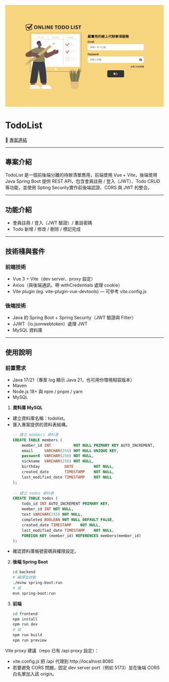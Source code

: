 
![banner](https://github.com/WilliamHsieh615/todolist/blob/main/demo/banner.png?raw=true)

# TodoList

🔗 [專案連結](https://williamhsieh615.github.io/todolist/)

---

## 專案介紹
TodoList 是一個前後端分離的待辦清單應用，前端使用 Vue + Vite，後端使用 Java Spring Boot 提供 REST API，包含會員註冊 / 登入（JWT）、Todo CRUD 等功能，並使用 Spting Security實作前後端認證、CORS 與 JWT 的整合。

---

## 功能介紹
- 會員註冊 / 登入（JWT 驗證）/ 重設密碼
- Todo 新增 / 修改 / 刪除 / 標記完成

---

## 技術棧與套件

### 前端技術

- Vue 3 + Vite（dev server、proxy 設定）
- Axios（與後端通訊，帶 withCredentials 處理 cookie）
- Vite plugin (eg. vite-plugin-vue-devtools) — 可參考 vite.config.js

### 後端技術

- Java 的 Spring Boot + Spring Security（JWT 驗證與 Filter）
- JJWT（io.jsonwebtoken）處理 JWT
- MySQL 資料庫

---

## 使用說明

### 前置需求

- Java 17/21（專案 log 顯示 Java 21，也可用你環境相容版本）
- Maven
- Node.js 18+ 與 npm / pnpm / yarn
- MySQL

1. **資料庫 MySQL**

- 建立資料庫名稱：todolist。
- 匯入專案提供的資料表結構。
    ```sql
    -- 建立 members 資料表
    CREATE TABLE members (
        member_id INT          NOT NULL PRIMARY KEY AUTO_INCREMENT,
        email     VARCHAR(256) NOT NULL UNIQUE KEY,
        password  VARCHAR(256) NOT NULL,
        nickname  VARCHAR(256) NOT NULL,
        birthday           DATE         NOT NULL,
        created_date       TIMESTAMP    NOT NULL,
        last_modified_date TIMESTAMP    NOT NULL
    );

    -- 建立 todos 資料表
    CREATE TABLE todos (
        todo_id INT AUTO_INCREMENT PRIMARY KEY,
        member_id INT NOT NULL,
        text VARCHAR(255) NOT NULL,
        completed BOOLEAN NOT NULL DEFAULT FALSE,
        created_date TIMESTAMP    NOT NULL,
        last_modified_date TIMESTAMP    NOT NULL,
        FOREIGN KEY (member_id) REFERENCES members(member_id)
    );
- 確認資料庫帳號密碼與權限設定。

2. **後端 Spring Boot**
    ```bash
    cd backend
    # 編譯並啟動
    ./mvnw spring-boot:run
    # 或
    mvn spring-boot:run

3. **前端**
    ```bash
    cd frontend
    npm install
    npm run dev
    # 或
    npm run build
    npm run preview

Vite proxy 建議（repo 已有 /api proxy 設定）：
- vite.config.js 把 /api 代理到 http://localhost:8080
- 若要避免 CORS 問題，固定 dev server port（例如 5173）並在後端 CORS 白名單加入該 origin。

